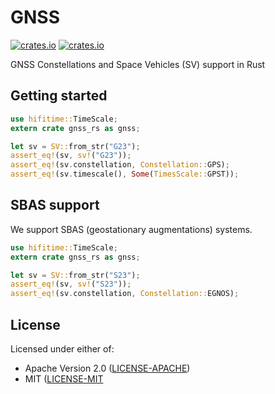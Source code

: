 # GNSS

[![crates.io](https://img.shields.io/crates/v/gnss-rs.svg)](https://crates.io/crates/gnss-rs)
[![crates.io](https://docs.rs/gnss-rs/badge.svg)](https://docs.rs/gnss-rs/badge.svg)

GNSS Constellations and Space Vehicles (SV) support in Rust

## Getting started

```rust
use hifitime::TimeScale;
extern crate gnss_rs as gnss;

let sv = SV::from_str("G23");
assert_eq!(sv, sv!("G23"));
assert_eq!(sv.constellation, Constellation::GPS);
assert_eq!(sv.timescale(), Some(TimesScale::GPST));
```

## SBAS support

We support SBAS (geostationary augmentations) systems. 

```rust
use hifitime::TimeScale;
extern crate gnss_rs as gnss;

let sv = SV::from_str("S23");
assert_eq!(sv, sv!("S23"));
assert_eq!(sv.constellation, Constellation::EGNOS);
```

## License

Licensed under either of:

* Apache Version 2.0 ([LICENSE-APACHE](http://www.apache.org/licenses/LICENSE-2.0))
* MIT ([LICENSE-MIT](http://opensource.org/licenses/MIT)
